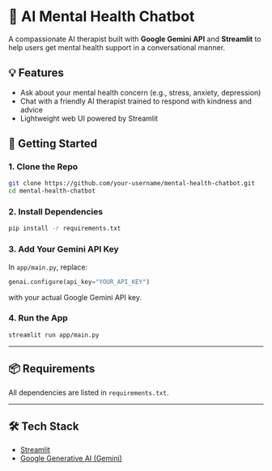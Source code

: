 # 🧠 AI Mental Health Chatbot

A compassionate AI therapist built with **Google Gemini API** and **Streamlit** to help users get mental health support in a conversational manner.

## 💡 Features

- Ask about your mental health concern (e.g., stress, anxiety, depression)
- Chat with a friendly AI therapist trained to respond with kindness and advice
- Lightweight web UI powered by Streamlit

## 🚀 Getting Started

### 1. Clone the Repo

```bash
git clone https://github.com/your-username/mental-health-chatbot.git
cd mental-health-chatbot
```

### 2. Install Dependencies

```bash
pip install -r requirements.txt
```

### 3. Add Your Gemini API Key

In `app/main.py`, replace:
```python
genai.configure(api_key="YOUR_API_KEY")
```

with your actual Google Gemini API key.

### 4. Run the App

```bash
streamlit run app/main.py
```

---

## 📦 Requirements

All dependencies are listed in `requirements.txt`.

---

## 🛠 Tech Stack

- [Streamlit](https://streamlit.io/)
- [Google Generative AI (Gemini)](https://makersuite.google.com/app)
